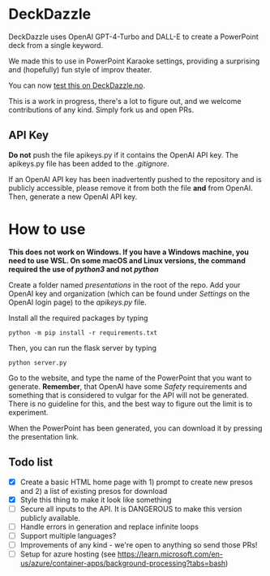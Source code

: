 # DeckDazzle

DeckDazzle uses OpenAI GPT-4-Turbo and DALL-E to create a PowerPoint deck from a single keyword.

We made this to use in PowerPoint Karaoke settings, providing a surprising and (hopefully) fun style of improv theater.

You can now [test this on DeckDazzle.no](https://deckdazzle.no).

This is a work in progress, there's a lot to figure out, and we welcome contributions of any kind. Simply fork us and open PRs.

## API Key

**Do not** push the file apikeys.py if it contains the OpenAI API key. The apikeys.py file has been added to the _.gitignore_.

If an OpenAI API key has been inadvertently pushed to the repository and is publicly accessible, please remove it from both the file **and** from OpenAI. Then, generate a new OpenAI API key.

# How to use

**This does not work on Windows. If you have a Windows machine, you need to use WSL. On some macOS and Linux versions, the command required the use of _python3_ and not _python_**

Create a folder named _presentations_ in the root of the repo. Add your OpenAI key and organization (which can be found under _Settings_ on the OpenAI login page) to the _apikeys.py_ file.

Install all the required packages by typing

```
python -m pip install -r requirements.txt
```

Then, you can run the flask server by typing

```
python server.py
```

Go to the website, and type the name of the PowerPoint that you want to generate. **Remember**, that OpenAI have some _Safety_ requirements and something that is considered to vulgar for the API will not be generated.
There is no guideline for this, and the best way to figure out the limit is to experiment.

When the PowerPoint has been generated, you can download it by pressing the presentation link.

## Todo list

- [x] Create a basic HTML home page with 1) prompt to create new presos and 2) a list of existing presos for download
- [x] Style this thing to make it look like something
- [ ] Secure all inputs to the API. It is DANGEROUS to make this version publicly available. 
- [ ] Handle errors in generation and replace infinite loops
- [ ] Support multiple languages?
- [ ] Improvements of any kind - we're open to anything so send those PRs!
- [ ] Setup for azure hosting (see https://learn.microsoft.com/en-us/azure/container-apps/background-processing?tabs=bash)
